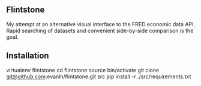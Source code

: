 ## Flintstone
My attempt at an alternative visual interface to the FRED economic data API. Rapid searching of datasets and convenient side-by-side comparison is the goal.

## Installation
virtualenv flintstone
cd flintstone
source bin/activate
git clone git@github.com:evanlh/flintstone.git src
pip install -r ./src/requirements.txt

